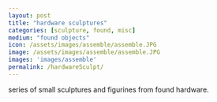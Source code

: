 ```yaml
---
layout: post
title: "hardware sculptures"
categories: [sculpture, found, misc]
medium: "found objects"
icon: /assets/images/assemble/assemble.JPG
image: /assets/images/assemble/assemble.JPG
images: 'images/assemble'
permalink: /hardwareSculpt/
---
```

series of small sculptures and figurines from found hardware.